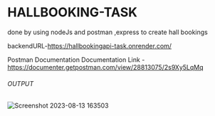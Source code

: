 # HALLBOOKING-TASK
done by using nodeJs and postman ,express to create hall bookings

backendURL-https://hallbookingapi-task.onrender.com/

Postman Documentation
Documentation Link - https://documenter.getpostman.com/view/28813075/2s9Xy5LqMq

<h6>OUTPUT</h6>

![Screenshot 2023-08-13 163503](https://github.com/SunilSurendran1906/HALLBOOKING-TASK/assets/133184647/d2786c67-0fe8-4bac-b031-8bce32f47ae3)
